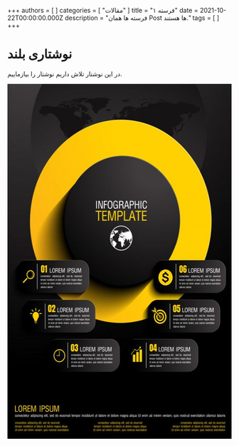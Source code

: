 +++
authors = [ ]
categories = [ "مقالات" ]
title = "فرسته ۱"
date = 2021-10-22T00:00:00.000Z
description = "فرسته ها همان Post ها هستند."
tags = [ ]
+++

# نوشتاری بلند

در این نوشتار تلاش داریم نوشتار را بیازماییم.

<img width="564" height="797" alt="نمونه تصویر مقاله" title="تصویر مقاله" src="/uploads/5410dc50a45008f425f042cca085cab6.jpg" />
